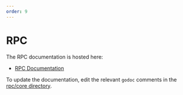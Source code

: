 ```yaml
---
order: 9
---
```


# RPC

The RPC documentation is hosted here:

- [RPC Documentation](../rpc/)

To update the documentation, edit the relevant `godoc` comments in the [rpc/core directory](https://github.com/cometbft/cometbft/blob/main/rpc/core).
